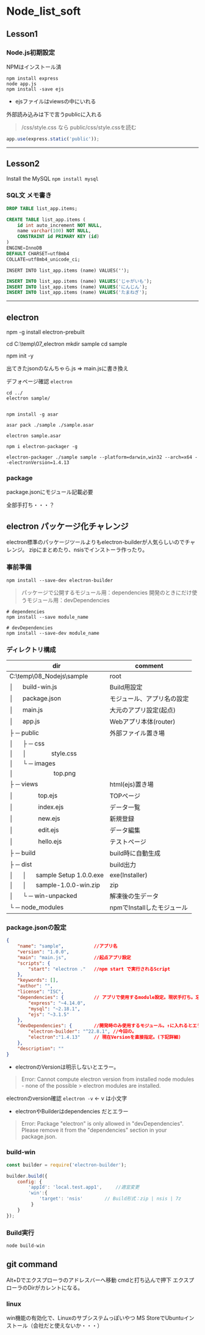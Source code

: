 # Node_list_soft

<link href="http://jasonm23.github.io/markdown-css-themes/markdown.css" rel="stylesheet"></link>


## Lesson1

### Node.js初期設定

NPMはインストール済

```shell
npm install express
node app.js
npm install -save ejs
```

* ejsファイルはviewsの中にいれる

外部読み込みは下で言うpublicに入れる
> /css/style.css なら public/css/style.cssを読む

```js
app.use(express.static('public'));
```

---

## Lesson2

Install the MySQL
`npm install mysql`

### SQL文 メモ書き

```sql
DROP TABLE list_app.items;

CREATE TABLE list_app.items (
	id int auto_increment NOT NULL,
	name varchar(100) NOT NULL,
	CONSTRAINT id PRIMARY KEY (id)
)
ENGINE=InnoDB
DEFAULT CHARSET=utf8mb4
COLLATE=utf8mb4_unicode_ci;
```

`INSERT INTO list_app.items (name) VALUES('');`

```sql
INSERT INTO list_app.items (name) VALUES('じゃがいも');
INSERT INTO list_app.items (name) VALUES('にんじん');
INSERT INTO list_app.items (name) VALUES('たまねぎ');
```

---

## electron

npm -g install electron-prebuilt

cd C:\temp\07_electron
mkdir sample
cd sample

npm init -y

出てきたjsonのなんちゃら.js => main.jsに書き換え

デフォページ確認
`electron`

```shell
cd ../
electron sample/


npm install -g asar

asar pack ./sample ./sample.asar

electron sample.asar

npm i electron-packager -g

electron-packager ./sample sample --platform=darwin,win32 --arch=x64 --electronVersion=1.4.13
```

### package

package.jsonにモジュール記載必要

全部手打ち・・・？

## electron パッケージ化チャレンジ

electron標準のパッケージツールよりもelectron-builderが人気らしいのでチャレンジ。
zipにまとめたり、nsisでインストーラ作ったり。

### 事前準備

```shell
npm install --save-dev electron-builder
```

> パッケージで公開するモジュール用：dependencies
	開発のときにだけ使うモジュール用：devDependencies

```shell
# dependencies
npm install --save module_name

# devDependencies
npm install --save-dev module_name
```

### ディレクトリ構成

| dir                                    | comment                    |
| -------------------------------------- | -------------------------- |
| C:\temp\08_Nodejs\sample               | root                       |
| │  　  build-win.js                   | Build用設定                |
| │  　  package.json                   | モジュール、アプリ名の設定 |
| │  　  main.js                        | 大元のアプリ設定(起点)     |
| │  　  app.js                         | Webアプリ本体(router)       |
| ├  ─  public                         | 外部ファイル置き場         |
| │  　  ├  ─  css                    |                            |
| │  　  │  　  　  　  style.css      |                            |
| │  　  └  ─  images                 |                            |
| │  　  　  　  　  　  top.png        |                            |
| ├  ─  views                          | html(ejs)置き場            |
| │  　  　  　  top.ejs                | TOPページ                  |
| │  　  　  　  index.ejs              | データ一覧                 |
| │  　  　  　  new.ejs                | 新規登録                   |
| │  　  　  　  edit.ejs               | データ編集                 |
| │  　  　  　  hello.ejs              | テストページ               |
| ├  ─  build                          | build時に自動生成          |
| ├  ─  dist                           | build出力                  |
| │  　  │  　  sample Setup 1.0.0.exe | exe(Installer)             |
| │  　  │  　  sample-1.0.0-win.zip   | zip                        |
| │  　  └  ─  win-unpacked           | 解凍後の生データ           |
| └  ─  node_modules                   | npmでInstallしたモジュール |

### package.jsonの設定

```json
{
	"name": "sample", 			//アプリ名
	"version": "1.0.0",  
	"main": "main.js", 			//起点アプリ設定
	"scripts": {
		"start": "electron ." 	//npm start で実行されるScript
	},
	"keywords": [],
	"author": "",
	"license": "ISC",
	"dependencies": {  			// アプリで使用するmodule設定。現状手打ち。忘れるとエラー。
		"express": "~4.14.0",
		"mysql": "~2.18.1",
		"ejs": "~3.1.5"
	},
	"devDependencies": { 		//開発時のみ使用するモジュール。↑に入れるとエラー
		"electron-builder": "^22.8.1", //今回の。
		"electron":"1.4.13" 	// 現在Versionを直接指定。(下記詳細)
	},
	"description": ""
}
```

* electronのVersionは明示しないとエラー。

> Error: Cannot compute electron version from installed node modules  
> \- none of the possible > electron modules are installed.

electronのversion確認
`electron -v`  ← v は小文字

* electronやBuilderはdependencies だとエラー

> Error: Package "electron" is only allowed in "devDependencies". Please remove
> it from the "dependencies" section in your package.json.

### build-win

```js
const builder = require('electron-builder');

builder.build({
    config: {
        'appId': 'local.test.app1', 	//適宜変更
        'win':{
            'target': 'nsis' 		// Build形式：zip | nsis | 7z
         }
    }
});
```

### Build実行

```shell
node build-win
```

## git command

Alt+Dでエクスプローラのアドレスバーへ移動
cmdと打ち込んで押下
エクスプローラのDirがカレントになる。

### linux

win機能の有効化で、Linuxのサブシステムっぽいやつ
MS StoreでUbuntuインストール（会社だと使えないか・・・）

